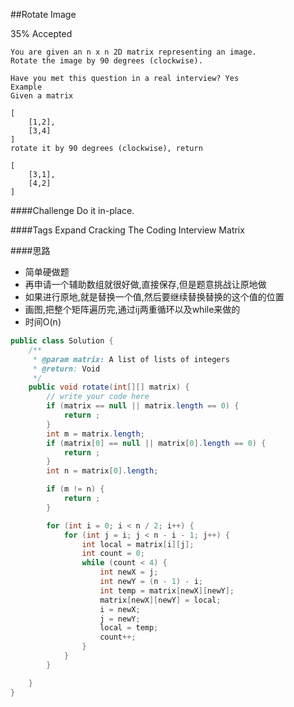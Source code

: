 ##Rotate Image

35% Accepted

	You are given an n x n 2D matrix representing an image.
	Rotate the image by 90 degrees (clockwise).

	Have you met this question in a real interview? Yes
	Example
	Given a matrix

	[
	    [1,2],
	    [3,4]
	]
	rotate it by 90 degrees (clockwise), return

	[
	    [3,1],
	    [4,2]
	]

####Challenge
Do it in-place.

####Tags Expand
Cracking The Coding Interview Matrix

####思路
- 简单硬做题
- 再申请一个辅助数组就很好做,直接保存,但是题意挑战让原地做
- 如果进行原地,就是替换一个值,然后要继续替换替换的这个值的位置
- 画图,把整个矩阵遍历完,通过ij两重循环以及while来做的
- 时间O(n)

```java
public class Solution {
    /**
     * @param matrix: A list of lists of integers
     * @return: Void
     */
    public void rotate(int[][] matrix) {
        // write your code here
        if (matrix == null || matrix.length == 0) {
            return ;
        }
        int m = matrix.length;
        if (matrix[0] == null || matrix[0].length == 0) {
            return ;
        }
        int n = matrix[0].length;

        if (m != n) {
            return ;
        }

        for (int i = 0; i < n / 2; i++) {
            for (int j = i; j < n - i - 1; j++) {
                int local = matrix[i][j];
                int count = 0;
                while (count < 4) {
                    int newX = j;
                    int newY = (n - 1) - i;
                    int temp = matrix[newX][newY];
                    matrix[newX][newY] = local;
                    i = newX;
                    j = newY;
                    local = temp;
                    count++;
                }
            }
        }

    }
}

```
